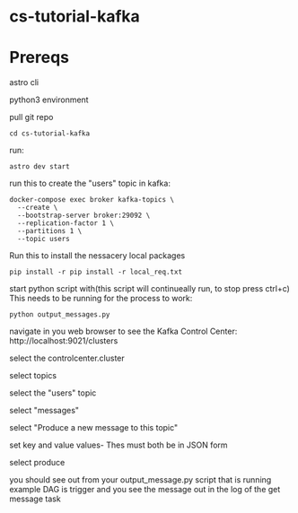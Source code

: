# cs-tutorial-kafka

# Prereqs
astro cli 

python3 environment


pull git repo 

```cd cs-tutorial-kafka ```

run:

```
astro dev start
```
run this to create the "users" topic in kafka:
```
docker-compose exec broker kafka-topics \                                               
  --create \
  --bootstrap-server broker:29092 \
  --replication-factor 1 \
  --partitions 1 \
  --topic users
```
Run this to install the nessacery local packages
```
pip install -r pip install -r local_req.txt
```

start python script with(this script will continueally run, to stop press ctrl+c) This needs to be running for the process to work:
```
python output_messages.py
```
navigate in you web browser to see the Kafka Control Center:
http://localhost:9021/clusters

select the controlcenter.cluster


select topics


select the "users" topic


select "messages"


select  "Produce a new message to this topic"


set key and value values- Thes must both be in JSON form


select produce

you should see out from your output_message.py script that is running 
example DAG is trigger and you see the message out in the log of the get message task
